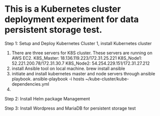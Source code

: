 # This is a Kubernetes cluster deployment experiment for data persistent storage test.

Step 1: Setup and Deploy Kubernetes Cluster
1, install Kubernetes cluster
   1) There are three servers for K8S cluster. These servers are running on AWS EC2.
      K8S_Master: 18.136.119.223/172.31.25.221
      K8S_Node1:  52.221.200.78/172.31.30.7
      K8S_Node2:  54.254.229.151/172.31.27.212
   2) install Ansible tool on local machine.
      brew install ansible
   3) initiate and install kubernetes master and node servers through ansible playbook.
      ansible-playbook -i hosts ~/kube-cluster/kube-dependencies.yml
   4)
   






Step 2: Install Helm package Management



Step 3: Install Wordpress and MariaDB for persistent storage test





